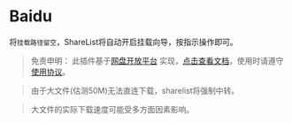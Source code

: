# Baidu


将```挂载路径留空```，ShareList将自动开启挂载向导，按指示操作即可。

> 免责申明： 此插件基于[网盘开放平台](https://pan.baidu.com/union/home) 实现，[点击查看文档](https://pan.baidu.com/union/document/basic)，使用时请遵守[使用协议](https://pan.baidu.com/union/document/protocol)。  

> 由于大文件(估测50M)无法直连下载，sharelist将强制中转。

> 大文件的实际下载速度可能受多方面因素影响。   
